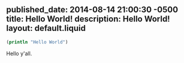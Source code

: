 published_date: 2014-08-14 21:00:30 -0500
title: Hello World!
description: Hello World!
layout: default.liquid
---
```clojure
(println "Hello World")
```

Hello y'all.
